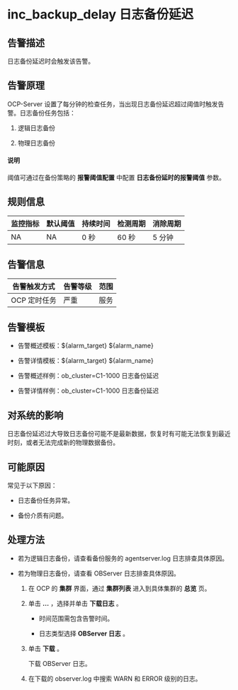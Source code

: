 inc_backup_delay 日志备份延迟
============================================



**告警描述**
-----------------------------

日志备份延迟时会触发该告警。

告警原理
-------------------------

OCP-Server 设置了每分钟的检查任务，当出现日志备份延迟超过阈值时触发告警。日志备份任务包括：

1. 逻辑日志备份



2. 物理日志备份



<main id="notice" type='explain'><h4>说明</h4><p>阈值可通过在备份策略的 <b>报警阈值配置</b> 中配置 <b>日志备份延时的报警阈值</b> 参数。</p></main>



**规则信息**
-----------------------------



| 监控指标 | 默认阈值 | 持续时间 | 检测周期 | 消除周期 |
|------|------|------|------|------|
| NA   | NA   | 0 秒  | 60 秒 | 5 分钟 |



**告警信息**
-----------------------------



|  告警触发方式  | 告警等级 | 范围 |
|----------|------|----|
| OCP 定时任务 | 严重   | 服务 |



**告警模板**
-----------------------------

* 告警概述模板：${alarm_target} ${alarm_name}



* 告警详情模板：${alarm_target} ${alarm_name}



* 告警概述样例：ob_cluster=C1-1000 日志备份延迟



* 告警详情样例：ob_cluster=C1-1000 日志备份延迟






**对系统的影响**
-------------------------------

日志备份延迟过大导致日志备份可能不是最新数据，恢复时有可能无法恢复到最近时刻，或者无法完成新的物理数据备份。

**可能原因**
-----------------------------

常见于以下原因：

* 日志备份任务异常。



* 备份介质有问题。






**处理方法**
-----------------------------

* 若为逻辑日志备份，请查看备份服务的 agentserver.log 日志排查具体原因。



* 若为物理日志备份，请查看 OBServer 日志排查具体原因。

  1. 在 OCP 的 **集群** 界面，通过 **集群列表** 进入到具体集群的 **总览** 页。



  2. 单击 **...** ，选择并单击 **下载日志** 。

     * 时间范围需包含告警时间。



     * 日志类型选择 **OBServer 日志** 。






  3. 单击 **下载** 。

     下载 OBServer 日志。


  4. 在下载的 observer.log 中搜索 WARN 和 ERROR 级别的日志。








